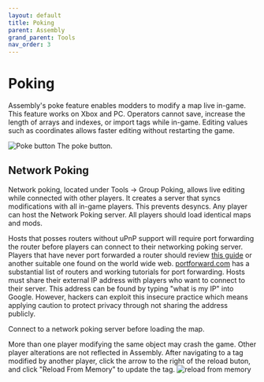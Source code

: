 ```yaml
---
layout: default
title: Poking
parent: Assembly
grand_parent: Tools
nav_order: 3
---
```

# Poking
Assembly's poke feature enables modders to modify a map live in-game. This feature works on Xbox and PC. Operators cannot save, increase the length of arrays and indexes, or import tags while in-game. Editing values such as coordinates allows faster editing without restarting the game.

![Poke button](https://user-images.githubusercontent.com/7255464/72213323-349cd700-34aa-11ea-8911-c101bfbc3e3b.png)
The poke button.

## Network Poking

Network poking, located under Tools → Group Poking, allows live editing while connected with other players. It creates a server that syncs modifications with all in-game players. This prevents desyncs. Any player can host the Network Poking server. All players should load identical maps and mods.

Hosts that posses routers without uPnP support will require port forwarding the router before players can connect to their networking poking server.
Players that have never port forwarded a router should review [this guide](https://www.noip.com/support/knowledgebase/general-port-forwarding-guide/) or another suitable one found on the world wide web. [portforward.com](https://portforward.com/router.htm) has a substantial list of routers and working tutorials for port forwarding.
Hosts must share their external IP address with players who want to connect to their server. This address can be found by typing "what is my IP" into Google. However, hackers can exploit this insecure practice which means applying caution to protect privacy through not sharing the address publicly.

Connect to a network poking server before loading the map.

More than one player modifying the same object may crash the game. Other player alterations are not reflected in Assembly. After navigating to a tag modified by another player, click the arrow to the right of the reload buton, and click "Reload From Memory" to update the tag.
![reload from memory](https://user-images.githubusercontent.com/7255464/72213666-eb4f8600-34af-11ea-934e-1534ae7317bd.png)
